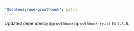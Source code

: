 ```yaml
---
'@scaleway/use-growthbook': patch
---
```


Updated dependency `@growthbook/growthbook-react` to `1.3.0`.
